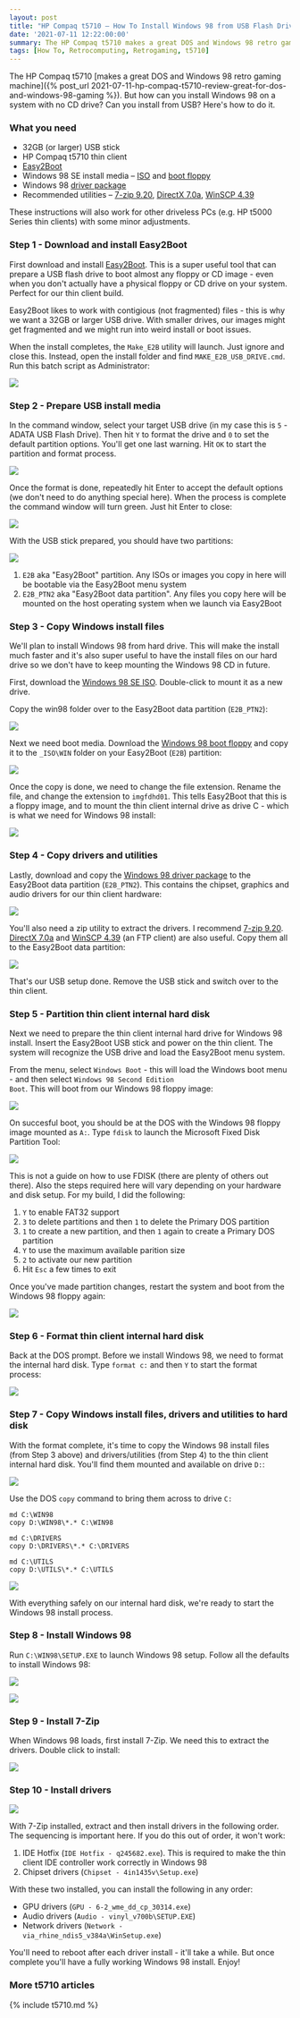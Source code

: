```yaml
---
layout: post
title: "HP Compaq t5710 – How To Install Windows 98 from USB Flash Drive with Easy2Boot"
date: '2021-07-11 12:22:00:00'
summary: The HP Compaq t5710 makes a great DOS and Windows 98 retro gaming machine. But how can you install Windows 98 with no CD drive? Here's how ...
tags: [How To, Retrocomputing, Retrogaming, t5710]
---
```


The HP Compaq t5710 [makes a great DOS and Windows 98 retro gaming machine]({% post_url 2021-07-11-hp-compaq-t5710-review-great-for-dos-and-windows-98-gaming %}). But how can you install Windows 98 on a system with no CD drive? Can you install from USB? Here's how to do it.


### What you need

* 32GB (or larger) USB stick
* HP Compaq t5710 thin client
* <a href="https://easy2boot.xyz/download/" target="_blank">Easy2Boot</a>
* Windows 98 SE install media – <a href="https://winworldpc.com/product/windows-98/98-second-edition" target="_blank">ISO</a> and <a href="https://winworldpc.com/product/microsoft-windows-boot-disk/98-se" target="_blank">boot floppy</a>
* Windows 98 <a href="https://mega.nz/file/LgYDhKDA#7upam9AIguSzKWAvV_ENg7_SnWvWNCpYYwAnF94eUpU" target="_blank">driver package</a>
* Recommended utilities – <a href="https://www.7-zip.org/download.html" target="_blank">7-zip 9.20</a>, <a href="http://falconfly.3dfx.pl/directx.htm" target="_blank">DirectX 7.0a</a>, <a href="https://sourceforge.net/projects/winscp/files/WinSCP/4.3.9/" target="_blank">WinSCP 4.39</a> 

These instructions will also work for other driveless PCs (e.g. HP t5000 Series thin clients) with some minor adjustments.


### Step 1 - Download and install Easy2Boot

First download and install <a href="https://easy2boot.xyz/download/" target="_blank">Easy2Boot</a>. This is a super useful tool that can prepare a USB flash drive to boot almost any floppy or CD image - even when you don't actually have a physical floppy or CD drive on your system. Perfect for our thin client build.

Easy2Boot likes to work with contigious (not fragmented) files - this is why we want a 32GB or larger USB drive. With smaller drives, our images might get fragmented and we might run into weird install or boot issues.

When the install completes, the <code>Make_E2B</code> utility will launch. Just ignore and close this. Instead, open the install folder and find <code>MAKE_E2B_USB_DRIVE.cmd</code>. Run this batch script as Administrator:

![](/img/posts/easy2boot-make_e2b_usb_drive.png)


### Step 2 - Prepare USB install media

In the command window, select your target USB drive (in my case this is <code>5</code> - ADATA USB Flash Drive). Then hit <code>Y</code> to format the drive and <code>0</code> to set the default partition options. You'll get one last warning. Hit <code>OK</code> to start the partition and format process.

![](/img/posts/easy2boot-make-usb-drive-selection.png)

Once the format is done, repeatedly hit Enter to accept the default options (we don't need to do anything special here). When the process is complete the command window will turn green. Just hit Enter to close:

![](/img/posts/easy2boot-usb-preparation-complete.png)

With the USB stick prepared, you should have two partitions:

![](/img/posts/easy2boot-usb-e2b-e2b_ptn2-partitions.png)

1. <code>E2B</code> aka "Easy2Boot" partition. Any ISOs or images you copy in here will be bootable via the Easy2Boot menu system
2. <code>E2B_PTN2</code> aka "Easy2Boot data partition". Any files you copy here will be mounted on the host operating system when we launch via Easy2Boot


### Step 3 - Copy Windows install files

We'll plan to install Windows 98 from hard drive. This will make the install much faster and it's also super useful to have the install files on our hard drive so we don't have to keep mounting the Windows 98 CD in future.

First, download the <a href="https://winworldpc.com/product/windows-98/98-second-edition" target="_blank">Windows 98 SE ISO</a>. Double-click to mount it as a new drive.

Copy the win98 folder over to the Easy2Boot data partition (<code>E2B_PTN2</code>):

![](/img/posts/easy2boot-copy-windows98-install-iso-setup-files.png)

Next we need boot media. Download the <a href="https://winworldpc.com/product/microsoft-windows-boot-disk/98-se" target="_blank">Windows 98 boot floppy</a> and copy it to the <code>\_ISO\WIN</code> folder on your Easy2Boot (<code>E2B</code>) partition:

![](/img/posts/easy2boot-copy-windows98-boot-floppy-disk-image.png)

Once the copy is done, we need to change the file extension. Rename the file, and change the extension to <code>imgfdhd01</code>. This tells Easy2Boot that this is a floppy image, and to mount the thin client internal drive as drive C - which is what we need for Windows 98 install:

![](/img/posts/easy2boot-rename-windows98-boot-floppy-disk-image.png)


### Step 4 - Copy drivers and utilities

Lastly, download and copy the <a href="https://mega.nz/file/LgYDhKDA#7upam9AIguSzKWAvV_ENg7_SnWvWNCpYYwAnF94eUpU" target="_blank">Windows 98 driver package</a> to the Easy2Boot data partition (<code>E2B_PTN2</code>). This contains the chipset, graphics and audio drivers for our thin client hardware:

![](/img/posts/easy2boot-copy-drivers.png)

You'll also need a zip utility to extract the drivers. I recommend <a href="https://www.7-zip.org/download.html" target="_blank">7-zip 9.20</a>. <a href="http://falconfly.3dfx.pl/directx.htm" target="_blank">DirectX 7.0a</a> and <a href="https://sourceforge.net/projects/winscp/files/WinSCP/4.3.9/" target="_blank">WinSCP 4.39</a> (an FTP client) are also useful. Copy them all to the Easy2Boot data partition:

![](/img/posts/easy2boot-copy-utils-utilities.png)

That's our USB setup done. Remove the USB stick and switch over to the thin client.


### Step 5 - Partition thin client internal hard disk

Next we need to prepare the thin client internal hard drive for Windows 98 install. Insert the Easy2Boot USB stick and power on the thin client. The system will recognize the USB drive and load the Easy2Boot menu system.

From the menu, select <code>Windows Boot</code> - this will load the Windows boot menu - and then select <code>Windows 98 Second Edition Boot</code>. This will boot from our Windows 98 floppy image:

![](/img/posts/easy2boot-windows-boot-menu.png)

On succesful boot, you should be at the DOS with the Windows 98 floppy image mounted as <code>A:</code>. Type <code>fdisk</code> to launch the Microsoft Fixed Disk Partition Tool:

![](/img/posts/t5000-t5710-windows-98-install-fdisk.png)

This is not a guide on how to use FDISK (there are plenty of others out there). Also the steps required here will vary depending on your hardware and disk setup. For my build, I did the following:

1. <code>Y</code> to enable FAT32 support
2. <code>3</code> to delete partitions and then <code>1</code> to delete the Primary DOS partition
3. <code>1</code> to create a new partition, and then <code>1</code> again to create a Primary DOS partition
4. <code>Y</code> to use the maximum available parition size
5. <code>2</code> to activate our new partition</code>
6. Hit <code>Esc</code> a few times to exit

Once you've made partition changes, restart the system and boot from the Windows 98 floppy again:

![](/img/posts/t5000-t5710-windows-98-install-fdisk-restart.png)


### Step 6 - Format thin client internal hard disk

Back at the DOS prompt. Before we install Windows 98, we need to format the internal hard disk. Type <code>format c:</code> and then <code>Y</code> to start the format process:

![](/img/posts/t5000-t5710-windows-98-install-format-internal-hard-drive-disk.png)


### Step 7 - Copy Windows install files, drivers and utilities to hard disk

With the format complete, it's time to copy the Windows 98 install files (from Step 3 above) and drivers/utilities (from Step 4) to the thin client internal hard disk. You'll find them mounted and available on drive <code>D:</code>:

![](/img/posts/t5000-t5710-windows-98-install-show-easy2boot-mounted-file-system.png)

Use the DOS <code>copy</code> command to bring them across to drive <code>C:</code>

```
md C:\WIN98
copy D:\WIN98\*.* C:\WIN98

md C:\DRIVERS
copy D:\DRIVERS\*.* C:\DRIVERS

md C:\UTILS
copy D:\UTILS\*.* C:\UTILS
```

![](/img/posts/t5000-t5710-windows-98-install-copy-windows-98-install-setup-files.png)

With everything safely on our internal hard disk, we're ready to start the Windows 98 install process.


### Step 8 - Install Windows 98

Run <code>C:\WIN98\SETUP.EXE</code> to launch Windows 98 setup. Follow all the defaults to install Windows 98:

![](/img/posts/t5000-t5710-windows-98-install-windows-98-install-1.png)

![](/img/posts/t5000-t5710-windows-98-install-windows-98-install-2.png)


### Step 9 - Install 7-Zip

When Windows 98 loads, first install 7-Zip. We need this to extract the drivers. Double click to install:

![](/img/posts/t5000-t5710-windows-98-install-windows-98-install-7zip-7-zip.png)


### Step 10 - Install drivers

![](/img/posts/t5000-t5710-windows-98-install-windows-98-install-drivers.png)

With 7-Zip installed, extract and then install drivers in the following order. The sequencing is important here. If you do this out of order, it won't work:

1. IDE Hotfix (<code>IDE Hotfix - q245682.exe</code>). This is required to make the thin client IDE controller work correctly in Windows 98
2. Chipset drivers (<code>Chipset - 4in1435v\Setup.exe</code>)

With these two installed, you can install the following in any order:

* GPU drivers (<code>GPU - 6-2_wme_dd_cp_30314.exe</code>)
* Audio drivers (<code>Audio - vinyl_v700b\SETUP.EXE</code>)
* Network drivers (<code>Network - via_rhine_ndis5_v384a\WinSetup.exe</code>)

You'll need to reboot after each driver install - it'll take a while. But once complete you'll have a fully working Windows 98 install. Enjoy!


### More t5710 articles

{% include t5710.md %}

